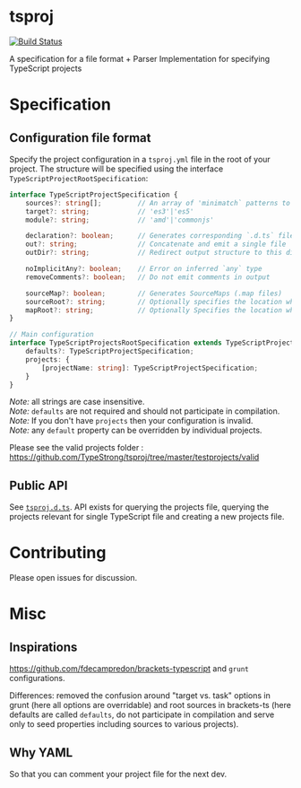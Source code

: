 # tsproj
[![Build Status](https://secure.travis-ci.org/TypeStrong/tsproj.svg?branch=master)](http://travis-ci.org/TypeStrong/tsproj)

A specification for a file format + Parser Implementation for specifying TypeScript projects

# Specification
## Configuration file format
Specify the project configuration in a `tsproj.yml` file in the root of your project. The structure will be specified using the interface `TypeScriptProjectRootSpecification`: 

```ts
interface TypeScriptProjectSpecification {
    sources?: string[];         // An array of 'minimatch` patterns to specify source files  
    target?: string;            // 'es3'|'es5'
    module?: string;            // 'amd'|'commonjs'

    declaration?: boolean;      // Generates corresponding `.d.ts` file
    out?: string;               // Concatenate and emit a single file
    outDir?: string;            // Redirect output structure to this directory

    noImplicitAny?: boolean;    // Error on inferred `any` type
    removeComments?: boolean;   // Do not emit comments in output

    sourceMap?: boolean;        // Generates SourceMaps (.map files)
    sourceRoot?: string;        // Optionally specifies the location where debugger should locate TypeScript source files after deployment
    mapRoot?: string;           // Optionally Specifies the location where debugger should locate map files after deployment
}

// Main configuration
interface TypeScriptProjectsRootSpecification extends TypeScriptProjectSpecification {
    defaults?: TypeScriptProjectSpecification;
    projects: {
        [projectName: string]: TypeScriptProjectSpecification;
    }
}
```
*Note:* all strings are case insensitive.<br>
*Note:* `defaults` are not required and should not participate in compilation.<br> 
*Note:* If you don't have `projects` then your configuration is invalid.<br>
*Note:* any `default` property can be overridden by individual projects.<br>

Please see the valid projects folder : https://github.com/TypeStrong/tsproj/tree/master/testprojects/valid

## Public API
See [`tsproj.d.ts`](https://github.com/TypeStrong/tsproj/blob/master/dist/lib/tsproj.d.ts). API exists for querying the projects file, querying the projects relevant for single TypeScript file and creating a new projects file.

# Contributing
Please open issues for discussion.

# Misc
## Inspirations 
https://github.com/fdecampredon/brackets-typescript and `grunt` configurations. 

Differences: removed the confusion around "target vs. task" options in grunt (here all options are overridable) and root sources in brackets-ts (here defaults are called `defaults`, do not participate in compilation and serve only to seed properties including sources to various projects). 
## Why YAML
So that you can comment your project file for the next dev. 

